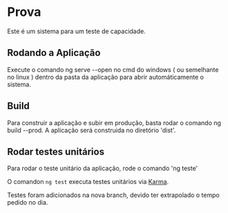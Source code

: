 # Prova
Este é um sistema para um teste de capacidade.

## Rodando a Aplicação

Execute o comando ng serve --open no cmd do windows ( ou semelhante no linux ) dentro da pasta da aplicação para abrir automáticamente
o sistema.

## Build

Para construir a aplicação e subir em produção, basta rodar o comando ng build --prod. A aplicação será construida no diretório 'dist'.

## Rodar testes unitários

Para rodar o teste unitário da aplicação, rode o comando 'ng teste'

O comandon `ng test` executa testes unitários via [Karma](https://karma-runner.github.io).

Testes foram adicionados na nova branch, devido ter extrapolado o tempo pedido no dia.
